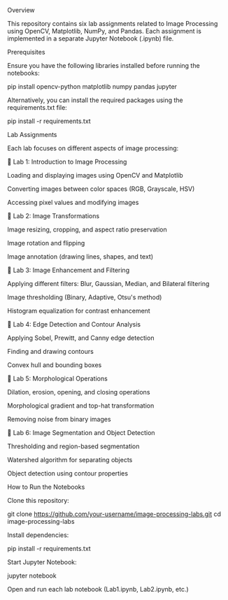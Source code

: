 Overview

This repository contains six lab assignments related to Image Processing using OpenCV, Matplotlib, NumPy, and Pandas. Each assignment is implemented in a separate Jupyter Notebook (.ipynb) file.

Prerequisites

Ensure you have the following libraries installed before running the notebooks:

pip install opencv-python matplotlib numpy pandas jupyter

Alternatively, you can install the required packages using the requirements.txt file:

pip install -r requirements.txt

Lab Assignments

Each lab focuses on different aspects of image processing:

📌 Lab 1: Introduction to Image Processing

Loading and displaying images using OpenCV and Matplotlib

Converting images between color spaces (RGB, Grayscale, HSV)

Accessing pixel values and modifying images

📌 Lab 2: Image Transformations

Image resizing, cropping, and aspect ratio preservation

Image rotation and flipping

Image annotation (drawing lines, shapes, and text)

📌 Lab 3: Image Enhancement and Filtering

Applying different filters: Blur, Gaussian, Median, and Bilateral filtering

Image thresholding (Binary, Adaptive, Otsu's method)

Histogram equalization for contrast enhancement

📌 Lab 4: Edge Detection and Contour Analysis

Applying Sobel, Prewitt, and Canny edge detection

Finding and drawing contours

Convex hull and bounding boxes

📌 Lab 5: Morphological Operations

Dilation, erosion, opening, and closing operations

Morphological gradient and top-hat transformation

Removing noise from binary images

📌 Lab 6: Image Segmentation and Object Detection

Thresholding and region-based segmentation

Watershed algorithm for separating objects

Object detection using contour properties

How to Run the Notebooks

Clone this repository:

git clone https://github.com/your-username/image-processing-labs.git
cd image-processing-labs

Install dependencies:

pip install -r requirements.txt

Start Jupyter Notebook:

jupyter notebook

Open and run each lab notebook (Lab1.ipynb, Lab2.ipynb, etc.)
